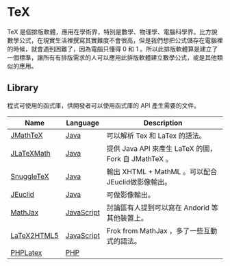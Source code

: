 # TeX

TeX 是個排版軟體，應用在學術界，特別是數學、物理學、電腦科學界。比方說數學公式，在現實生活裡撰寫其實難度不會很高，但是我們想把公式儲存在電腦裡的時候，就會遇到困難了，因為電腦只懂得 0 和 1 。所以此排版軟體算是建立了一個標準，讓所有有排版需求的人可以應用此排版軟體建立數學公式，或是其他類似的應用。

## Library

程式可使用的函式庫，供開發者可以使用函式庫的 API 產生需要的文件。

|  Name  |  Language  |  Description  |
|  ----  |  --------  |  -----------  |
| [JMathTeX](http://jmathtex.sourceforge.net/) | [Java][] | 可以解析 Tex 和 LaTex 的語法。 |
| [JLaTeXMath](http://forge.scilab.org/index.php/p/jlatexmath/) | [Java][] | 提供 Java API 來產生 LaTeX 的圖， Fork 自 JMathTeX 。 |
| [SnuggleTeX](http://www2.ph.ed.ac.uk/snuggletex/documentation/overview-and-features.html) | [Java][] | 輸出 XHTML + MathML 。可以配合JEuclid做影像輸出。 |
| [JEuclid](http://jeuclid.sourceforge.net/) | [Java][] | 可做影像輸出。 |
| [MathJax](http://www.mathjax.org/) | [JavaScript][] | 討論區有人提到可以寫在 Andorid 等其他裝置上。 |
| [LaTeX2HTML5](http://latex2html5.com/) | [JavaScript][] | Frok from MathJax ，多了一些互動式的語法。 |
| [PHPLatex](http://phplatex.scarfboy.com/) | [PHP][] | |


[Java]: /pdl/java/README.md
[JavaScript]: /pdl/javascript/README.md
[PHP]: /pdl/php/README.md
